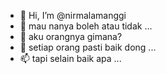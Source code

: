 - 👋 Hi, I’m @nirmalamanggi
- 👀 mau nanya boleh atau tidak ...
- 🌱 aku orangnya gimana?
- 💞️ setiap orang pasti baik dong ...
- 📫 tapi selain baik apa ...

<!---
nirmalamanggi/nirmalamanggi is a ✨ special ✨ repository because its `README.md` (this file) appears on your GitHub profile.
You can click the Preview link to take a look at your changes.
--->
